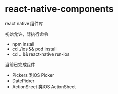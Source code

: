 # react-native-components
react native 组件库

初始允许，请执行命令
- npm install
- cd ./ios && pod install
- cd .. && react-native run-ios

当前已完成组件
- Pickers 类iOS Picker
- DatePicker
- ActionSheet 类iOS ActionSheet
